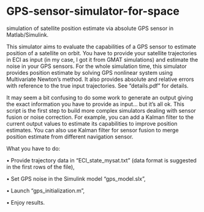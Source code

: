 # GPS-sensor-simulator-for-space
simulation of satellite position estimate via absolute GPS sensor in Matlab/Simulink.

This simulator aims to evaluate the capabilities of a GPS sensor to estimate position of a satellite on orbit. You have to provide your satellite trajectories in ECI as input (in my case, I got it from GMAT simulations) and estimate the noise in your GPS sensors.
For the whole simulation time, this simulator provides position estimate by solving GPS nonlinear system using Multivariate Newton’s method. It also provides absolute and relative errors with reference to the true input trajectories. See “details.pdf” for details.

It may seem a bit confusing to do some work to generate an output giving the exact information you have to provide as input… but it’s all ok. This script is the first step to build more complex simulators dealing with sensor fusion or noise correction. For example, you can add a Kalman filter to the current output values to estimate its capabilities to improve position estimates. You can also use Kalman filter for sensor fusion to merge position estimate from different navigation sensor.



What you have to do:

•	Provide trajectory data in “ECI_state_mysat.txt” (data format is suggested in the first rows of the file),

•	Set GPS noise in the Simulink model “gps_model.slx”,

•	Launch “gps_initialization.m”,

•	Enjoy results.

